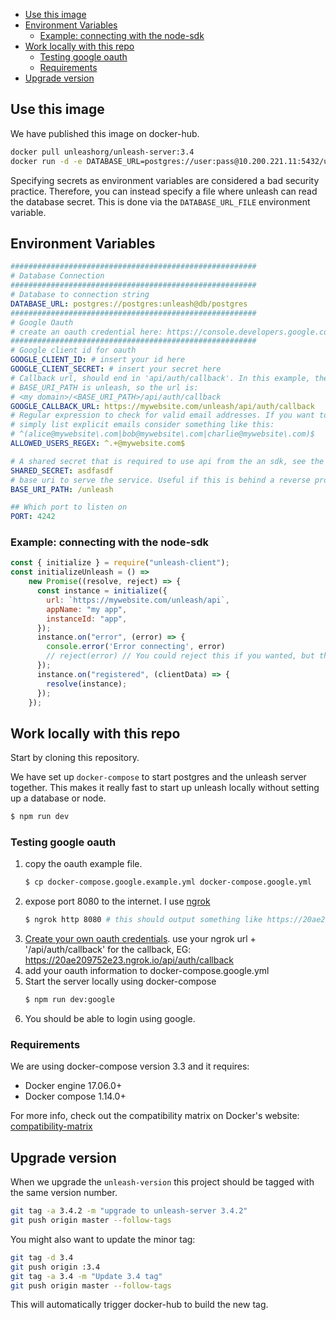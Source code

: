 * [Use this image](#use-this-image)
* [Environment Variables](#environment-variables)
  * [Example: connecting with the node-sdk](#example-connecting-with-the-node-sdk)
* [Work locally with this repo](#work-locally-with-this-repo)
  * [Testing google oauth](#testing-google-oauth)
  * [Requirements](#requirements)
* [Upgrade version](#upgrade-version)

## Use this image

We have published this image on docker-hub.

```bash
docker pull unleashorg/unleash-server:3.4
docker run -d -e DATABASE_URL=postgres://user:pass@10.200.221.11:5432/unleash unleashorg/unleash-server
```

Specifying secrets as environment variables are considered a bad security practice. Therefore, you can instead specify a file where unleash can read the database secret. This is done via the `DATABASE_URL_FILE` environment variable.

## Environment Variables
```yml
#######################################################
# Database Connection
#######################################################
# Database to connection string
DATABASE_URL: postgres://postgres:unleash@db/postgres
#######################################################
# Google Oauth
# create an oauth credential here: https://console.developers.google.com/apis/credentials
#######################################################
# Google client id for oauth
GOOGLE_CLIENT_ID: # insert your id here
GOOGLE_CLIENT_SECRET: # insert your secret here
# Callback url, should end in 'api/auth/callback'. In this example, the
# BASE_URI_PATH is unleash, so the url is:
# <my domain>/<BASE_URI_PATH>/api/auth/callback
GOOGLE_CALLBACK_URL: https://mywebsite.com/unleash/api/auth/callback
# Regular expression to check for valid email addresses. If you want to
# simply list explicit emails consider something like this:
# ^(alice@mywebsite\.com|bob@mywebsite\.com|charlie@mywebsite\.com)$
ALLOWED_USERS_REGEX: ^.+@mywebsite.com$

# A shared secret that is required to use api from the an sdk, see the example below
SHARED_SECRET: asdfasdf
# base uri to serve the service. Useful if this is behind a reverse proxy or load balancer.
BASE_URI_PATH: /unleash

## Which port to listen on
PORT: 4242
```
### Example: connecting with the node-sdk
```js
const { initialize } = require("unleash-client");
const initializeUnleash = () =>
    new Promise((resolve, reject) => {
      const instance = initialize({
        url: `https://mywebsite.com/unleash/api`,
        appName: "my app",
        instanceId: "app",
      });
      instance.on("error", (error) => {
        console.error('Error connecting', error)
        // reject(error) // You could reject this if you wanted, but there may be errors unrelated to registered.
      });
      instance.on("registered", (clientData) => {
        resolve(instance);
      });
    });

```
## Work locally with this repo
Start by cloning this repository.

We have set up `docker-compose` to start postgres and the unleash server together. This makes it really fast to start up
unleash locally without setting up a database or node.

```bash
$ npm run dev
```

### Testing google oauth
1. copy the oauth example file.
    ```bash
    $ cp docker-compose.google.example.yml docker-compose.google.yml
    ```
2. expose port 8080 to the internet. I use [ngrok](ngrok.com)
    ```bash
    $ ngrok http 8080 # this should output something like https://20ae209752e23.ngrok.io
    ```
3. [Create your own oauth credentials](https://console.developers.google.com/apis/credentials). use your ngrok url + '/api/auth/callback' for the callback, EG: https://20ae209752e23.ngrok.io/api/auth/callback
4. add your oauth information to docker-compose.google.yml
5. Start the server locally using docker-compose
    ```bash
    $ npm run dev:google
    ```
6. You should be able to login using google.

### Requirements
We are using docker-compose version 3.3 and it requires:

- Docker engine 17.06.0+
- Docker compose 1.14.0+

For more info, check out the compatibility matrix on Docker's website: [compatibility-matrix](
https://docs.docker.com/compose/compose-file/compose-versioning/#compatibility-matrix)



## Upgrade version
When we upgrade the `unleash-version` this project should be tagged with the same version number.

```bash
git tag -a 3.4.2 -m "upgrade to unleash-server 3.4.2"
git push origin master --follow-tags
```

You might also want to update the minor tag:

```bash
git tag -d 3.4
git push origin :3.4
git tag -a 3.4 -m "Update 3.4 tag"
git push origin master --follow-tags
```

This will automatically trigger docker-hub to build the new tag.
